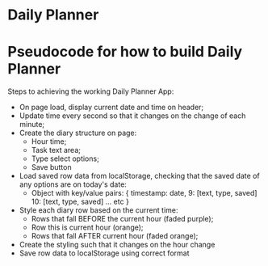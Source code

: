 # Daily Planner

# Pseudocode for how to build Daily Planner

Steps to achieving the working Daily Planner App:

- On page load, display current date and time on header;
- Update time every second so that it changes on the change of each minute;
- Create the diary structure on page:
  - Hour time;
  - Task text area;
  - Type select options;
  - Save button
- Load saved row data from localStorage, checking that the saved date of any options are on today's date:
  - Object with key/value pairs:
    {
    timestamp: date,
    9: [text, type, saved]
    10: [text, type, saved]
    ... etc
    }
- Style each diary row based on the current time:
  - Rows that fall BEFORE the current hour (faded purple);
  - Row this is current hour (orange);
  - Rows that fall AFTER current hour (faded orange);
- Create the styling such that it changes on the hour change
- Save row data to localStorage using correct format
